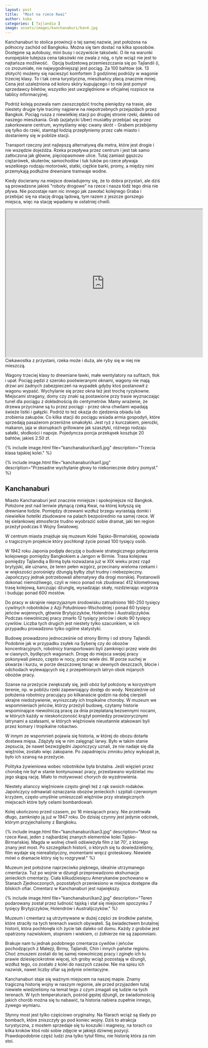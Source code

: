 ```yaml
---
layout: post
title:  "Most na rzece Kwai"
author: kuba
categories: [ Tajlandia ]
image: assets/images/kanchanaburi/kan4.jpg
---
```


Kanchanaburi to stolica prowincji o tej samej nazwie, jest położona na północny zachód od Bangkoku. Można się tam dostać na kilka sposobów. Dostępne są autobusy, mini busy i oczywiście taksówki. O ile na warunki europejskie tutejsza cena taksówki nie zwala z nóg, o tyle wciąż nie jest to najtańsza możliwość.
 
Opcją budzetową przemieszczania się po Tajlandii (i, co zrozumiałe, nie najwygodniejszą) jest pociąg. Za 100 bahtow (ok. 13 złotych) możemy się nacieszyć komfortem 3 godzinnej podróży w wagonie trzeciej klasy. To i tak cena turystyczna, mieszkańcy płacą znacznie mniej. Cena jest uzależniona od koloru skóry kupującego i to nie jest pomysł sprzedawcy biletów, wszystko jest uwzględnione w oficjalnej rozpisce na tablicy informacyjnej. 

Podróż koleją pozwala nam zaoszczędzić trochę pieniędzy na trasie, ale niestety drugie tyle tracimy najpierw na niepotrzebnych przejazdach przez Bangkok. Pociąg rusza z niewielkiej stacji po drugiej stronie rzeki, daleko od naszego mieszkania. Grab (azjatycki Uber) musiałby przebijać się przez zakorkowane centrum, wymyślamy więc cwany skrót - Grabem przebijemy się tylko do rzeki, stamtąd łodzią przepłyniemy przez całe miasto i dostaniemy się w pobliże stacji. 

Transport rzeczny jest najlepszą alternatywą dla metra, które jest drogie i nie wszędzie dojeżdża. Rzeka przepływa przez centrum i jest tak samo zatłoczona jak główne, pięciopasmowe ulice. Tutaj zamiast gąszczu ciężarówek, skuterów, samochodów i tuk tuków po rzece pływaja wszelkiego rodzaju motorówki, statki, ciężkie barki, promy, a między nimi przemykają podłużne drewniane tramwaje wodne. 

Kiedy docieramy na miejsce dowiadujemy się, że to dobra przystań, ale dziś są prowadzone jakieś "roboty drogowe" na rzece i nasza łódź tego dnia nie pływa. Nie pozostaje nam nic innego jak zawołać kolejnego Graba i przebijać się na stację drogą lądową, tym razem z jeszcze gorszego miejsca, więc na stację wpadamy w ostatniej chwili.
 
<div class="videoWrapper">
<iframe src="https://drive.google.com/file/d/1KAv1sWDnHt5lx4Hwsyr8lsJMSQdIOugF/preview" width="640" height="480"></iframe>
</div>
<span class="caption">Ciekawostka z przystani, rzeka może i duża, ale ryby się w niej nie mieszczą.</span>

Wagony trzeciej klasy to drewniane ławki, małe wentylatory na sufitach, tłok i upał. Pociąg pędzi z szeroko pootwieranymi oknami, wagony nie mają drzwi ani żadnych zabezpieczeń na wypadek gdyby ktoś postanowił z wagonu wypaść. Wychylanie się przez okna też jest trochę ryzykowne. Miejscami stragany, domy czy znaki są postawione przy trasie wyznaczając tunel dla pociągu z dokładnością do centymetrów. Mamy wrażenie, że drzewa przycinane są tu przez pociągi - przez okna chwilami wpadają świeże listki i gałązki. Podróż to też okazja do zjedzenia obiadu lub zrobienia zakupów. Co kilka stacji do pociągu wsiada armia gospodyń, które sprzedają pasażerom przeróżne smakołyki. Jest ryż z kurczakiem, pierożki, makaron, jaja w skorupkach grillowane jak szaszłyki, różnego rodzaju sałatki, słodkości i napoje. Pojedyncza porcja przekąsek kosztuje 20 bahtów, jakieś 2.50 zł. 

{% include image.html file="kanchanaburi/kan5.jpg" description="Trzecia klasa tajskiej kolei." %}

{% include image.html file="kanchanaburi/kan1.jpg" description="Przesadne wychylanie głowy to niekoniecznie dobry pomysł." %}


## Kanchanaburi

Miasto Kanchanaburi jest znacznie mniejsze i spokojniejsze niż Bangkok. Położone jest nad leniwie płynącą rzeką Kwai, na której kołyszą się drewniane łodzie. Pomiędzy drzewami wzdłuż brzegu wyrastają domki i niewielkie hoteliki zbudowane na palach bezpośrednio na samej rzece. W tej sielankowej atmosferze trudno wyobrazić sobie dramat, jaki ten region przeżył podczas II Wojny Światowej. 

W centrum miasta znajduje się muzeum Kolei Tajsko-Birmańskiej, opowiada o tragicznym projekcie który pochłonął życie ponad 100 tysięcy osób.

W 1942 roku Japonia podjęła decyzję o budowie strategicznego połączenia kolejowego pomiędzy Bangkokiem a Jangon w Birmie. Trasa kolejowa pomiędzy Tajlandią a Birmą była rozważana już w XIX wieku przez rząd brytyjski, ale uznano, że teren pełen wzgórz, przecinany wieloma rzekami i w większości porośnięty dżunglą byłby zbyt trudny i niebezpieczny. Japończycy jednak potrzebowali alternatywy dla drogi morskiej. Postanowili dokonać niemożliwego, czyli w nieco ponad rok zbudować 412 kilometrową trasę kolejową, karczując dżunglę, wysadzając skały, rozdzierając wzgórza i budując ponad 600 mostów. 

Do pracy w skrajnie nieprzyjaznym środowisku zatrudniono 180-250 tysięcy cywilnych robotników z Azji Południowo-Wschodniej i ponad 60 tysięcy jeńców wojennych, głównie Brytyjczyków, Holendrów i Australijczyków. Podczas niewolniczej pracy zmarło 12 tysięcy jeńców i około 90 tysięcy cywilów. Liczba tych drugich jest niestety tylko szacunkiem, w ich przypadku prowadzono tylko ogólne statystyki.

Budowę prowadzono jednocześnie od strony Birmy i od strony Tajlandii. Podobnie jak w przypadku zsyłek na Syberię czy do obozów koncentracyjnych, robotnicy transportowani byli zamknięci przez wiele dni w ciasnych, bydlęcych wagonach. Drogę do miejsca swojej pracy pokonywali pieszo, często w nocy, przez wiele dni. W porze suchej w skwarze i kurzu, w porze deszczowej tonąc w ulewnych deszczach, błocie i odchodach wylewających się z przepełnionych latryn obok mijanych obozów pracy. 

Szanse na przeżycie zwiększały się, jeśli obóz był położony w korzystnym terenie, np. w pobliżu rzeki zapewniający dostęp do wody. Niezależnie od położenia robotnicy pracujący po kilkanaście godzin na dobę cierpieli skrajne niedożywienie, wyniszczały ich tropikalne choroby. W muzeum we wspomnieniach jeńców, którzy przeżyli budowę, czytamy historie wspominające niewolniczą pracę za dnia przeplataną bezsennymi nocami, w których każdy w nieskończoność krążył pomiedzy prowizorycznymi latrynami a szałasami, w których więźniowie nieustannie atakowani byli przez komary i tropikalne robactwo. 

W innym ze wspomnień pojawia się historia, w której do obozu dotarła dostawa mięsa. Zdążyły się w nim zalęgnąć larwy. Było w takim stanie zepsucia, że nawet bezwzględni Japończycy uznali, że nie nadaje się dla więźniów, zostało więc zakopane. Po zapadnięciu zmroku jeńcy wykopali je, było ich szansą na przeżycie. 

Polityka żywieniowa wobec robotników była brutalna. Jeśli więzień przez chorobę nie był w stanie kontynuować pracy, przestawano wydzielać mu jego skąpą rację. Miało to motywować chorych do wyzdrowienia.

Niestety alianccy więźniowie często ginęli też z rąk swoich rodaków. Japończycy odmawiali oznaczania obozów jenieckich i szpitali czerwonym krzyżem, często umyślnie umieszczali więźniów przy strategicznych miejscach które były celami bombardowań. 

Kolej ukończono przed czasem, po 16 miesiącach pracy. Nie przetrwała długo, zamknięto ją już w 1947 roku. Do dzisiaj czynny jest jedynie odcinek, którym przyjechalismy z Bangkoku.

{% include image.html file="kanchanaburi/kan3.jpg" description="Most na rzece Kwai, jeden z najbardziej znanych elementów kolei Tajsko-Birmańskiej. Magda w wolnej chwili odświeżyła film z lat 70', z którego znany jest most. Po szczegółach historii, o których się tu dowiedzieliśmy, film wydaje się nierealistyczny, momentami wręcz groteskowy. Niewiele mówi o dramacie który się tu rozgrywał." %}

Muzeum jest położone naprzeciwko pięknego, idealnie utrzymanego cmentarza. Tuż po wojnie w dżungli przeprowadzono ekshumacje jenieckich cmentarzy. Ciała kilkudziesięcu Amerykanów pochowano w Stanach Zjednoczonych, pozostałych przeniesiono w miejsca dostępne dla bliskich ofiar. Cmentarz w Kanchanaburi jest największy. 

{% include image.html file="kanchanaburi/kan2.jpg" description="Teren podarowany został przez ludność tajską i stał się miejscem spoczynku 7 tysięcy Brytyjczyków, Holendrów i Australijczyków." %} 

Muzeum i cmentarz są utrzymywane w dużej części ze środków państw, które straciły na tych terenach swoich obywateli. Są świadectwem brutalnej historii, która pochłonęła ich życie tak daleko od domu. Każdy z grobów jest opatrzony nazwiskiem, stopniem i wiekiem, ci żołnierze nie są zapomniani. 

Brakuje nam tu jednak podobnego cmentarza cywilów i jeńców pochodzących z Malezji, Birmy, Tajlandii, Chin i innych państw regionu. Choć zmuszeni zostali do tej samej niewolniczej pracy i zginęło ich tu prawie dziesięciokrotnie więcej, ich groby wciąż pozostają w dżungli, wzdłuż tego, co zostało z kolei do naszych czasów. Nie ma spisu ich nazwisk, nawet liczby ofiar są jedynie orientacyjne. 

Kanchanaburi staje się ważnym miejscem na naszej mapie. Znamy tragiczną historię wojny w naszym regionie, ale przed przyjazdem tutaj niewiele wiedzieliśmy na temat tego z czym zmagali się ludzie na tych terenach. W tych temperaturach, pośród gęstej dżungli, ze świadomością jakich chorób można się tu nabawić, ta historia nabiera zupełnie innego, żywego wymiaru. 

Słynny most jest tylko częściowo oryginalny. Na filarach wciąż są ślady po bombach, które zniszczyły go pod koniec wojny. Dziś to atrakcja turystyczna, z mostem sprzedaje się tu koszulki i magnesy, na torach co kilka kroków ktoś robi sobie zdjęcie w jakiejś dziwnej pozycji. Prawdopodobnie część ludzi zna tylko tytuł filmu, nie historię która za nim stoi. 







